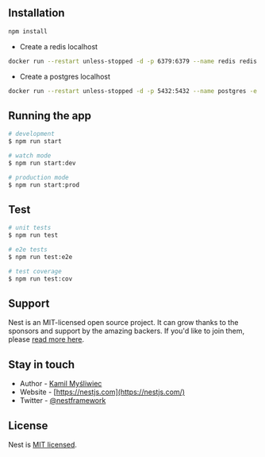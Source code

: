## Installation

```bash
npm install
```

- Create a redis localhost

```bash
docker run --restart unless-stopped -d -p 6379:6379 --name redis redis
```

- Create a postgres localhost

```bash
docker run --restart unless-stopped -d -p 5432:5432 --name postgres -e POSTGRES_USER=postgres -e POSTGRES_PASSWORD=4KtM1WPxOfO4sHfAYKz -e POSTGRES_DB=baam  postgres
```

## Running the app

```bash
# development
$ npm run start

# watch mode
$ npm run start:dev

# production mode
$ npm run start:prod
```

## Test

```bash
# unit tests
$ npm run test

# e2e tests
$ npm run test:e2e

# test coverage
$ npm run test:cov
```

## Support

Nest is an MIT-licensed open source project. It can grow thanks to the sponsors and support by the amazing backers. If you'd like to join them, please [read more here](https://docs.nestjs.com/support).

## Stay in touch

- Author - [Kamil Myśliwiec](https://twitter.com/kammysliwiec)
- Website - [https://nestjs.com](https://nestjs.com/)
- Twitter - [@nestframework](https://twitter.com/nestframework)

## License

Nest is [MIT licensed](https://github.com/nestjs/nest/blob/master/LICENSE).
